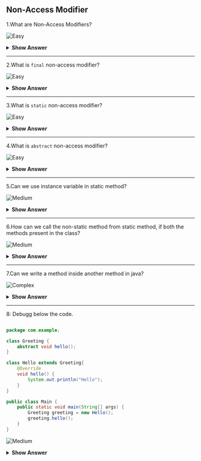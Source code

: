 ## Non-Access Modifier

1.What are Non-Access Modifiers?

![Easy](https://github.com/revaturelabs/interviewquestions/blob/dev/ComplexityTags/simple%20(2).svg)
<details>
    <summary><b> Show Answer </b></summary> 
<blockquote>

 - Non-Access Modifiers will not change the scope but it will add some functionality. There are three types of Non-Access Modifires:
    - `final`
    - `static`
    - `abstract`
</blockqoute>  
</details>

---

2.What is `final` non-access modifier?

![Easy](https://github.com/revaturelabs/interviewquestions/blob/dev/ComplexityTags/simple%20(2).svg)
<details>
    <summary><b> Show Answer </b></summary> 
<blockquote>
	
`final` is the keyword that can be used with class, variable, and method.
  1.	Final variable – The value can’t be changed
  2.	Final method – The method can’t be overridden
  3.	Final class – No subclasses can be created
</blockqoute>  
</details>

---

3.What is `static` non-access modifier?

![Easy](https://github.com/revaturelabs/interviewquestions/blob/dev/ComplexityTags/simple%20(2).svg)
<details>
    <summary><b> Show Answer </b></summary> 
<blockquote> 
  
- When we use static before variable or method that will not belong to any object,it belongs to the class. 
- There is no need to create an object for the class to access the static variable or static method. We can use the class name to call them with respect to the       access modifier.
- If we use the object name to call the static method or variable, the compiler will replace the name of the object with class.
</blockqoute>
</details>

---

4.What is `abstract` non-access modifier?

![Easy](https://github.com/revaturelabs/interviewquestions/blob/dev/ComplexityTags/simple%20(2).svg)
<details>
    <summary><b> Show Answer </b></summary> 
<blockquote>

- If we add abstract keyword with method, we can't add method definition to the method and abstract method presents in abstract class.
- If we add abstract keyword with class, we can't make the class extended from another class. It can be extended from only another abstract class.
- we can't create object for abstract class.
</blockqoute>  
</details>

---

5.Can we use instance variable in static method?

![Medium](https://github.com/revaturelabs/interviewquestions/blob/dev/ComplexityTags/Medium%20(2).svg)
<details>
    <summary><b> Show Answer </b></summary> 
<blockquote>

>No, we can't use instance variable in static method because instance variable belongs to the property of object where static method belongs to the property of class. So, we can use static variable in static method.
</blockqoute>  
</details>

---

6.How can we call the non-static method from static method, if both the methods present in the class?

![Medium](https://github.com/revaturelabs/interviewquestions/blob/dev/ComplexityTags/Medium%20(2).svg)
<details>
    <summary><b> Show Answer </b></summary> 
<blockquote>

- We need to create an object to call the non-static method from static method where both the methods presents in the same class.
- In general, non-static methods are called using objects and static methods are called using class name.
</blockqoute>  
</details>

---

7.Can we write a method inside another method in java?

![Complex](https://github.com/revaturelabs/interviewquestions/blob/dev/ComplexityTags/Complex%20(2).svg)
<details>
    <summary><b> Show Answer </b></summary> 
<blockquote>

No, we can't directly write a method inside method in java. If we want to create a method inside method, we have to create a local class inside the method then we can add method inside it.

**Example**
``` java
class Greeting {
	void hello() {
		class Hi {
			void hiMethod() {
				System.out.println("Hi Good Morning");
			}
		}
		Hi hi = new Hi();
		hi.hiMethod();
	}
}

public class Main {
	public static void main(String[] args) {
		Greeting greeting = new Greeting();
		greeting.hello();
	}
}
```
**Output**
```
Hi Good Morning
```

>In the above code, the `hello` method has local class `Hi` that consists `hiMethod`. We need to create object to access the method.
</blockqoute>  
</details>

---

8: Debugg below the code.

``` java 

package com.example;

class Greeting {
	abstract void hello();
}

class Hello extends Greeting{
	@Override
	void hello() {
		System.out.println("Hello");
	}
}

public class Main {
	public static void main(String[] args) {
		Greeting greeting = new Hello();
		greeting.hello();
	}
}

```

![Medium](https://github.com/revaturelabs/interviewquestions/blob/dev/ComplexityTags/Medium%20(2).svg)
<details>
    <summary><b> Show Answer </b></summary> 
<blockquote>

- The method `hello()` is an abstract method that should be in abstract class.
- Therefore, the class `Greeting` should be `abstract`.
</blockqoute>
</details>
